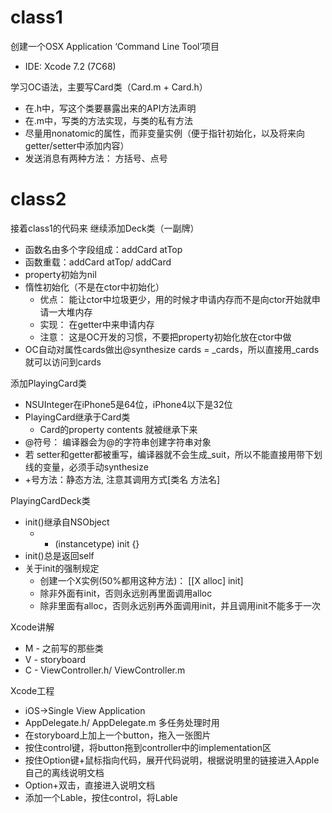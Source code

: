 # class1

创建一个OSX Application ‘Command Line Tool’项目
* IDE: Xcode 7.2 (7C68)

学习OC语法，主要写Card类（Card.m + Card.h）
* 在.h中，写这个类要暴露出来的API方法声明
* 在.m中，写类的方法实现，与类的私有方法
* 尽量用nonatomic的属性，而非变量实例（便于指针初始化，以及将来向getter/setter中添加内容）
* 发送消息有两种方法： 方括号、点号


# class2

接着class1的代码来
继续添加Deck类（一副牌）
* 函数名由多个字段组成：addCard atTop
* 函数重载：addCard atTop/ addCard
* property初始为nil
* 惰性初始化（不是在ctor中初始化）
   * 优点： 能让ctor中垃圾更少，用的时候才申请内存而不是向ctor开始就申请一大堆内存
   * 实现： 在getter中来申请内存
   * 注意： 这是OC开发的习惯，不要把property初始化放在ctor中做
* OC自动对属性cards做出@synthesize cards = _cards，所以直接用_cards就可以访问到cards


添加PlayingCard类
* NSUInteger在iPhone5是64位，iPhone4以下是32位
* PlayingCard继承于Card类
   * Card的property contents 就被继承下来
* @符号： 编译器会为@的字符串创建字符串对象
* 若 setter和getter都被重写，编译器就不会生成_suit，所以不能直接用带下划线的变量，必须手动synthesize
* +号方法：静态方法, 注意其调用方式[类名 方法名]


PlayingCardDeck类
* init()继承自NSObject
   * - (instancetype) init {}
* init()总是返回self 
* 关于init的强制规定
   * 创建一个X实例(50%都用这种方法)： [[X alloc] init]
   * 除非外面有init，否则永远别再里面调用alloc
   * 除非里面有alloc，否则永远别再外面调用init，并且调用init不能多于一次

Xcode讲解
* M - 之前写的那些类
* V - storyboard
* C - ViewController.h/ ViewController.m

Xcode工程
* iOS->Single View Application
* AppDelegate.h/ AppDelegate.m 多任务处理时用
* 在storyboard上加上一个button，拖入一张图片
* 按住control键，将button拖到controller中的implementation区
* 按住Option键+鼠标指向代码，展开代码说明，根据说明里的链接进入Apple自己的离线说明文档
* Option+双击，直接进入说明文档
* 添加一个Lable，按住control，将Lable






